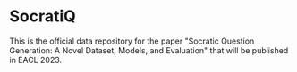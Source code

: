 # SocratiQ
This is the official data repository for the paper "Socratic Question Generation: A Novel Dataset, Models, and Evaluation" that will be published in EACL 2023.
